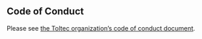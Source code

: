 ## Code of Conduct

Please see [the Toltec organization’s code of conduct document](https://github.com/toltec-dev/organization/blob/main/docs/code_of_conduct.md).
